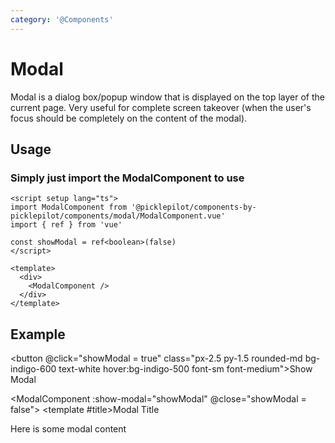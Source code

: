 ```yaml
---
category: '@Components'
---
```


<script setup lang="ts">
import ModalComponent from './ModalComponent.vue' 
import { ref } from 'vue' 

const showModal = ref(false)
</script>

# Modal

Modal is a dialog box/popup window that is displayed on the top layer of the current page. Very useful for complete screen takeover (when the user's focus should be completely on the content of the modal).

## Usage

### Simply just import the ModalComponent to use

```vue
<script setup lang="ts">
import ModalComponent from '@picklepilot/components-by-picklepilot/components/modal/ModalComponent.vue'
import { ref } from 'vue'

const showModal = ref<boolean>(false)
</script>

<template>
  <div>
    <ModalComponent />
  </div>
</template>
```

## Example

<button @click="showModal = true" class="px-2.5 py-1.5 rounded-md bg-indigo-600 text-white hover:bg-indigo-500 font-sm font-medium">Show Modal</button>

<ModalComponent :show-modal="showModal" @close="showModal = false">
    <template #title>Modal Title</template>
    <div class="mt-5">Here is some modal content</div>
</ModalComponent>
